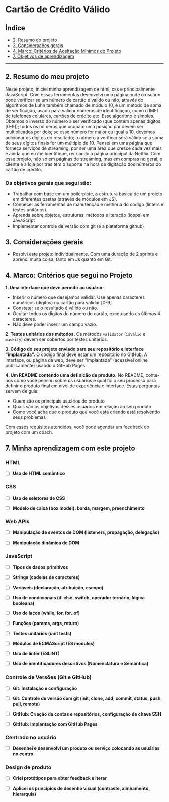 # Cartão de Crédito Válido

## Índice

* [2. Resumo do projeto](#2-resumo-do-meu-projeto)
* [3. Considerações gerais](#3-considerações-gerais)
* [4. Marco: Critérios de Aceitação Mínimos do Projeto](#4-marco-critérios-que-segui-no-projeto)
* [7. Objetivos de aprendizagem](#7-minha-aprendizagem-com-este-projeto)

***

## 2. Resumo do meu projeto

Neste projeto, iniciei minha aprendizagem de html, css e principalmente JavaScript. 
Com essas ferramentas desenvolvi uma página onde o usuário pode verificar se um 
número de cartão é valido ou não, através do algoritmos de Luhn também
chamado de módulo 10, é um método de soma de verificação, usado para validar
números de identificação, como o IMEI de telefones celulares, cartões de crédito
etc.
Esse algoritmo é simples. Obtemos o inverso do número a ser verificado (que
contém apenas dígitos [0-9]); todos os números que ocupam uma posição par devem
ser multiplicados por dois; se esse número for maior ou igual a 10, devemos
adicionar os dígitos do resultado; o número a verificar será válido se a soma de
seus dígitos finais for um múltiplo de 10. 
Pensei em uma página que forneça serviços de streaming, por ser uma área que cresce cada vez mais
e ainda que eu me identifique, recriando a página principal da Netflix. 
Com esse projeto, não só em páginas de streaming, mas em compras no geral, o cliente e a loja
por trás tem o suporte na hora de digitação dos números do cartão de crédito.  

### Os objetivos gerais que segui são:

* Trabalhar com base em um boilerplate, a estrutura básica de um projeto em diferentes
  pastas (através de módulos em JS).
* Conhecer as ferramentas de manutenção e melhoria do código (linters e testes
  unitários).
* Aprenda sobre objetos, estruturas, métodos e iteração (loops) em JavaScript
* Implementar controle de versão com git (e a plataforma github)

## 3. Considerações gerais

* Resolvi este projeto individualmente. Com uma duração de 2 sprints e aprendi 
muita coisa, tanto em Js quanto em Git.


## 4. Marco: Critérios que segui no Projeto

**1. Uma interface que deve permitir ao usuário:**  

* Inserir o número que desejamos validar. Use apenas caracteres
  numéricos (dígitos) no cartão para validar [0-9].
* Constatar se o resultado é válido ou não.
* Ocultar todos os dígitos do número do cartão, excetuando os últimos 4
  caracteres.
* Não deve poder inserir um campo vazio.

**2. Testes unitários dos métodos.**
Os métodos `validator` (`isValid` e `maskify`) devem ser cobertos por testes unitários.

**3. Código do seu projeto enviado para seu repositório e interface "implantada".**
O código final deve estar um repositório no GitHub. A interface, ou página da web,
deve ser "implantada" (acessível online publicamente) usando o GitHub Pages.

**4. Um README contendo uma definição de produto.**
No README, conte-nos como você pensou sobre os usuários e qual foi o seu
processo para definir o produto final em nível de experiência e interface.
Estas perguntas servem de guia:

* Quem são os principais usuários do produto
* Quais são os objetivos desses usuários em relação ao seu produto
* Como você acha que o produto que você está criando está resolvendo seus
  problemas

Com esses requisitos atendidos, você pode agendar um feedback do projeto com
um coach.

## 7. Minha aprendizagem com este projeto


### HTML

- [ ] **Uso de HTML semântico**

  
### CSS

- [ ] **Uso de seletores de CSS**


- [ ] **Modelo de caixa (box model): borda, margem, preenchimento**


### Web APIs



- [ ] **Manipulação de eventos de DOM (listeners, propagação, delegação)**


- [ ] **Manipulação dinâmica de DOM**


### JavaScript

- [ ] **Tipos de dados primitivos**


- [ ] **Strings (cadeias de caracteres)**


- [ ] **Variáveis (declaração, atribuição, escopo)**


- [ ] **Uso de condicionais (if-else, switch, operador ternário, lógica booleana)**


- [ ] **Uso de laços (while, for, for..of)**


- [ ] **Funções (params, args, return)**


- [ ] **Testes unitários (unit tests)**


- [ ] **Módulos de ECMAScript (ES modules)**


- [ ] **Uso de linter (ESLINT)**

- [ ] **Uso de identificadores descritivos (Nomenclatura e Semântica)**

### Controle de Versões (Git e GitHub)

- [ ] **Git: Instalação e configuração**

- [ ] **Git: Controle de versão com git (init, clone, add, commit, status, push, pull, remote)**

- [ ] **GitHub: Criação de contas e repositórios, configuração de chave SSH**

- [ ] **GitHub: Implantação com GitHub Pages**


### Centrado no usuário

- [ ] **Desenhei e desenvolvi um produto ou serviço colocando as usuárias no centro**

### Design de produto

- [ ] **Criei protótipos para obter feedback e iterar**

- [ ] **Aplicei os princípios de desenho visual (contraste, alinhamento, hierarquia)**
